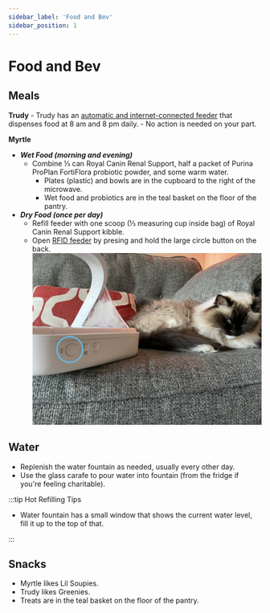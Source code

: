 ```yaml
---
sidebar_label: 'Food and Bev'
sidebar_position: 1
---
```


# Food and Bev

## Meals

**Trudy**
    - Trudy has an [automatic and internet-connected feeder](https://fccid.io/2AMVV-FX801/User-Manual/User-Manual-3520637) that dispenses food at 8 am and 8 pm daily. 
    - No action is needed on your part.
   

**Myrtle**

- ***Wet Food (morning and evening)***
    - Combine ⅓ can Royal Canin Renal Support, half a packet of Purina ProPlan FortiFlora probiotic powder, and some warm water. 
        - Plates (plastic) and bowls are in the cupboard to the right of the microwave.
        - Wet food and probiotics are in the teal basket on the floor of the pantry.
- ***Dry Food (once per day)***
    - Refill feeder with one scoop (⅓ measuring cup inside bag) of Royal Canin Renal Support kibble. 
    - Open [RFID feeder](https://www.surepetcare.com/surepetcare/filestream/file-to-stream?file=1914&_gl=1*7e661w*_up*MQ..&gclid=Cj0KCQiAm4WsBhCiARIsAEJIEzXugiRke2mj1Zj_MDXDrLhQgX48NF-MUedxeuLGLC_QtAK8-vAZi7caAq_TEALw_wcB&gclsrc=aw.ds) by presing and hold the large circle button on the back.
    ![Alt text](/img/myrtle-feeder.jpg)

  


## Water 
- Replenish the water fountain as needed, usually every other day.
- Use the glass carafe to pour water into fountain (from the fridge if you're feeling charitable).

:::tip Hot Refilling Tips

- Water fountain has a small window that shows the current water level, fill it up to the top of that.

:::

## Snacks
- Myrtle likes Lil Soupies.
- Trudy likes Greenies.
- Treats are in the teal basket on the floor of the pantry.